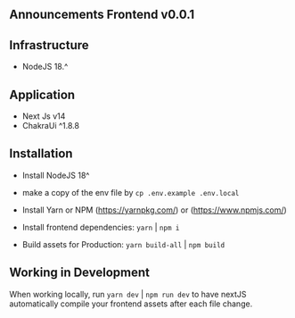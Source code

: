 ## Announcements Frontend v0.0.1

## Infrastructure

* NodeJS 18.^

## Application

- Next Js v14
- ChakraUi ^1.8.8

## Installation

- Install NodeJS 18^

- make a copy of the env file by `cp .env.example .env.local`

- Install Yarn or NPM (https://yarnpkg.com/) or (https://www.npmjs.com/)

- Install frontend dependencies: `yarn` | `npm i`

- Build assets for Production: `yarn build-all` | `npm build`

## Working in Development

When working locally, run `yarn dev` | `npm run dev` to have nextJS automatically compile your frontend assets after each file change.
